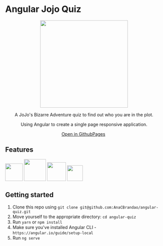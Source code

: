 # Angular Jojo Quiz

<div align="center">
  <img width="280px" src="https://upload.wikimedia.org/wikipedia/commons/6/6e/JoJo%27s_Bizarre_Adventure_logo.png"/>
</div>
<div align="center">
    <p>A JoJo's Bizarre Adventure quiz to find out who you are in the plot.</p>
  <p>Using Angular to create a single page responsive application.</p>
<a href="https://anacbrandao.github.io/jojo-quiz/">Open in GithubPages</a>
  <img src=""/>
</div>

## Features

<div>
  <img width="56px" src="https://cdn-icons-png.flaticon.com/512/732/732212.png"/>
  <img width="70px" src="https://cdn-icons-png.flaticon.com/512/5968/5968242.png"/>
  <img width="60px" src="https://cdn4.iconfinder.com/data/icons/logos-and-brands/512/21_Angular_logo_logos-512.png"/>    
  <img width="50px" src="https://static-00.iconduck.com/assets.00/typescript-icon-icon-1024x1024-vh3pfez8.png"/>
</div>

## Getting started

1. Clone this repo using `git clone git@github.com:AnaCBrandao/angular-quiz.git`
2. Move yourself to the appropriate directory: `cd angular-quiz`
3. Run `yarn` or `npm install`
4. Make sure you've installed Angular CLI - `https://angular.io/guide/setup-local`
4. Run `ng serve`

